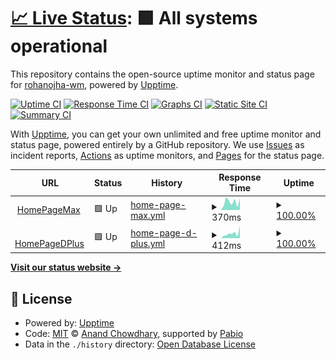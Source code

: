 # [📈 Live Status](https://demo.upptime.js.org): <!--live status--> **🟩 All systems operational**

This repository contains the open-source uptime monitor and status page for [rohanojha-wm](https://demo.upptime.js.org), powered by [Upptime](https://github.com/upptime/upptime).

[![Uptime CI](https://github.com/rohanojha-wm/upptimehbomax/workflows/Uptime%20CI/badge.svg)](https://github.com/rohanojha-wm/upptimehbomax/actions?query=workflow%3A%22Uptime+CI%22)
[![Response Time CI](https://github.com/rohanojha-wm/upptimehbomax/workflows/Response%20Time%20CI/badge.svg)](https://github.com/rohanojha-wm/upptimehbomax/actions?query=workflow%3A%22Response+Time+CI%22)
[![Graphs CI](https://github.com/rohanojha-wm/upptimehbomax/workflows/Graphs%20CI/badge.svg)](https://github.com/rohanojha-wm/upptimehbomax/actions?query=workflow%3A%22Graphs+CI%22)
[![Static Site CI](https://github.com/rohanojha-wm/upptimehbomax/workflows/Static%20Site%20CI/badge.svg)](https://github.com/rohanojha-wm/upptimehbomax/actions?query=workflow%3A%22Static+Site+CI%22)
[![Summary CI](https://github.com/rohanojha-wm/upptimehbomax/workflows/Summary%20CI/badge.svg)](https://github.com/rohanojha-wm/upptimehbomax/actions?query=workflow%3A%22Summary+CI%22)

With [Upptime](https://upptime.js.org), you can get your own unlimited and free uptime monitor and status page, powered entirely by a GitHub repository. We use [Issues](https://github.com/rohanojha-wm/upptimehbomax/issues) as incident reports, [Actions](https://github.com/rohanojha-wm/upptimehbomax/actions) as uptime monitors, and [Pages](https://demo.upptime.js.org) for the status page.

<!--start: status pages-->
<!-- This summary is generated by Upptime (https://github.com/upptime/upptime) -->
<!-- Do not edit this manually, your changes will be overwritten -->
<!-- prettier-ignore -->
| URL | Status | History | Response Time | Uptime |
| --- | ------ | ------- | ------------- | ------ |
| <img alt="" src="https://icons.duckduckgo.com/ip3/www.hbomax.com.ico" height="13"> [HomePageMax](https://www.hbomax.com) | 🟩 Up | [home-page-max.yml](https://github.com/rohanojha-wm/upptimehbomax/commits/HEAD/history/home-page-max.yml) | <details><summary><img alt="Response time graph" src="./graphs/home-page-max/response-time-week.png" height="20"> 370ms</summary><br><a href="https://demo.upptime.js.org/history/home-page-max"><img alt="Response time 350" src="https://img.shields.io/endpoint?url=https%3A%2F%2Fraw.githubusercontent.com%2Frohanojha-wm%2Fupptimehbomax%2FHEAD%2Fapi%2Fhome-page-max%2Fresponse-time.json"></a><br><a href="https://demo.upptime.js.org/history/home-page-max"><img alt="24-hour response time 528" src="https://img.shields.io/endpoint?url=https%3A%2F%2Fraw.githubusercontent.com%2Frohanojha-wm%2Fupptimehbomax%2FHEAD%2Fapi%2Fhome-page-max%2Fresponse-time-day.json"></a><br><a href="https://demo.upptime.js.org/history/home-page-max"><img alt="7-day response time 370" src="https://img.shields.io/endpoint?url=https%3A%2F%2Fraw.githubusercontent.com%2Frohanojha-wm%2Fupptimehbomax%2FHEAD%2Fapi%2Fhome-page-max%2Fresponse-time-week.json"></a><br><a href="https://demo.upptime.js.org/history/home-page-max"><img alt="30-day response time 366" src="https://img.shields.io/endpoint?url=https%3A%2F%2Fraw.githubusercontent.com%2Frohanojha-wm%2Fupptimehbomax%2FHEAD%2Fapi%2Fhome-page-max%2Fresponse-time-month.json"></a><br><a href="https://demo.upptime.js.org/history/home-page-max"><img alt="1-year response time 350" src="https://img.shields.io/endpoint?url=https%3A%2F%2Fraw.githubusercontent.com%2Frohanojha-wm%2Fupptimehbomax%2FHEAD%2Fapi%2Fhome-page-max%2Fresponse-time-year.json"></a></details> | <details><summary><a href="https://demo.upptime.js.org/history/home-page-max">100.00%</a></summary><a href="https://demo.upptime.js.org/history/home-page-max"><img alt="All-time uptime 100.00%" src="https://img.shields.io/endpoint?url=https%3A%2F%2Fraw.githubusercontent.com%2Frohanojha-wm%2Fupptimehbomax%2FHEAD%2Fapi%2Fhome-page-max%2Fuptime.json"></a><br><a href="https://demo.upptime.js.org/history/home-page-max"><img alt="24-hour uptime 100.00%" src="https://img.shields.io/endpoint?url=https%3A%2F%2Fraw.githubusercontent.com%2Frohanojha-wm%2Fupptimehbomax%2FHEAD%2Fapi%2Fhome-page-max%2Fuptime-day.json"></a><br><a href="https://demo.upptime.js.org/history/home-page-max"><img alt="7-day uptime 100.00%" src="https://img.shields.io/endpoint?url=https%3A%2F%2Fraw.githubusercontent.com%2Frohanojha-wm%2Fupptimehbomax%2FHEAD%2Fapi%2Fhome-page-max%2Fuptime-week.json"></a><br><a href="https://demo.upptime.js.org/history/home-page-max"><img alt="30-day uptime 100.00%" src="https://img.shields.io/endpoint?url=https%3A%2F%2Fraw.githubusercontent.com%2Frohanojha-wm%2Fupptimehbomax%2FHEAD%2Fapi%2Fhome-page-max%2Fuptime-month.json"></a><br><a href="https://demo.upptime.js.org/history/home-page-max"><img alt="1-year uptime 100.00%" src="https://img.shields.io/endpoint?url=https%3A%2F%2Fraw.githubusercontent.com%2Frohanojha-wm%2Fupptimehbomax%2FHEAD%2Fapi%2Fhome-page-max%2Fuptime-year.json"></a></details>
| <img alt="" src="https://icons.duckduckgo.com/ip3/www.discoveryplus.com.ico" height="13"> [HomePageDPlus](https://www.discoveryplus.com) | 🟩 Up | [home-page-d-plus.yml](https://github.com/rohanojha-wm/upptimehbomax/commits/HEAD/history/home-page-d-plus.yml) | <details><summary><img alt="Response time graph" src="./graphs/home-page-d-plus/response-time-week.png" height="20"> 412ms</summary><br><a href="https://demo.upptime.js.org/history/home-page-d-plus"><img alt="Response time 304" src="https://img.shields.io/endpoint?url=https%3A%2F%2Fraw.githubusercontent.com%2Frohanojha-wm%2Fupptimehbomax%2FHEAD%2Fapi%2Fhome-page-d-plus%2Fresponse-time.json"></a><br><a href="https://demo.upptime.js.org/history/home-page-d-plus"><img alt="24-hour response time 398" src="https://img.shields.io/endpoint?url=https%3A%2F%2Fraw.githubusercontent.com%2Frohanojha-wm%2Fupptimehbomax%2FHEAD%2Fapi%2Fhome-page-d-plus%2Fresponse-time-day.json"></a><br><a href="https://demo.upptime.js.org/history/home-page-d-plus"><img alt="7-day response time 412" src="https://img.shields.io/endpoint?url=https%3A%2F%2Fraw.githubusercontent.com%2Frohanojha-wm%2Fupptimehbomax%2FHEAD%2Fapi%2Fhome-page-d-plus%2Fresponse-time-week.json"></a><br><a href="https://demo.upptime.js.org/history/home-page-d-plus"><img alt="30-day response time 326" src="https://img.shields.io/endpoint?url=https%3A%2F%2Fraw.githubusercontent.com%2Frohanojha-wm%2Fupptimehbomax%2FHEAD%2Fapi%2Fhome-page-d-plus%2Fresponse-time-month.json"></a><br><a href="https://demo.upptime.js.org/history/home-page-d-plus"><img alt="1-year response time 304" src="https://img.shields.io/endpoint?url=https%3A%2F%2Fraw.githubusercontent.com%2Frohanojha-wm%2Fupptimehbomax%2FHEAD%2Fapi%2Fhome-page-d-plus%2Fresponse-time-year.json"></a></details> | <details><summary><a href="https://demo.upptime.js.org/history/home-page-d-plus">100.00%</a></summary><a href="https://demo.upptime.js.org/history/home-page-d-plus"><img alt="All-time uptime 100.00%" src="https://img.shields.io/endpoint?url=https%3A%2F%2Fraw.githubusercontent.com%2Frohanojha-wm%2Fupptimehbomax%2FHEAD%2Fapi%2Fhome-page-d-plus%2Fuptime.json"></a><br><a href="https://demo.upptime.js.org/history/home-page-d-plus"><img alt="24-hour uptime 100.00%" src="https://img.shields.io/endpoint?url=https%3A%2F%2Fraw.githubusercontent.com%2Frohanojha-wm%2Fupptimehbomax%2FHEAD%2Fapi%2Fhome-page-d-plus%2Fuptime-day.json"></a><br><a href="https://demo.upptime.js.org/history/home-page-d-plus"><img alt="7-day uptime 100.00%" src="https://img.shields.io/endpoint?url=https%3A%2F%2Fraw.githubusercontent.com%2Frohanojha-wm%2Fupptimehbomax%2FHEAD%2Fapi%2Fhome-page-d-plus%2Fuptime-week.json"></a><br><a href="https://demo.upptime.js.org/history/home-page-d-plus"><img alt="30-day uptime 100.00%" src="https://img.shields.io/endpoint?url=https%3A%2F%2Fraw.githubusercontent.com%2Frohanojha-wm%2Fupptimehbomax%2FHEAD%2Fapi%2Fhome-page-d-plus%2Fuptime-month.json"></a><br><a href="https://demo.upptime.js.org/history/home-page-d-plus"><img alt="1-year uptime 100.00%" src="https://img.shields.io/endpoint?url=https%3A%2F%2Fraw.githubusercontent.com%2Frohanojha-wm%2Fupptimehbomax%2FHEAD%2Fapi%2Fhome-page-d-plus%2Fuptime-year.json"></a></details>

<!--end: status pages-->

[**Visit our status website →**](https://demo.upptime.js.org)

## 📄 License

- Powered by: [Upptime](https://github.com/upptime/upptime)
- Code: [MIT](./LICENSE) © [Anand Chowdhary](https://anandchowdhary.com), supported by [Pabio](https://pabio.com)
- Data in the `./history` directory: [Open Database License](https://opendatacommons.org/licenses/odbl/1-0/)
